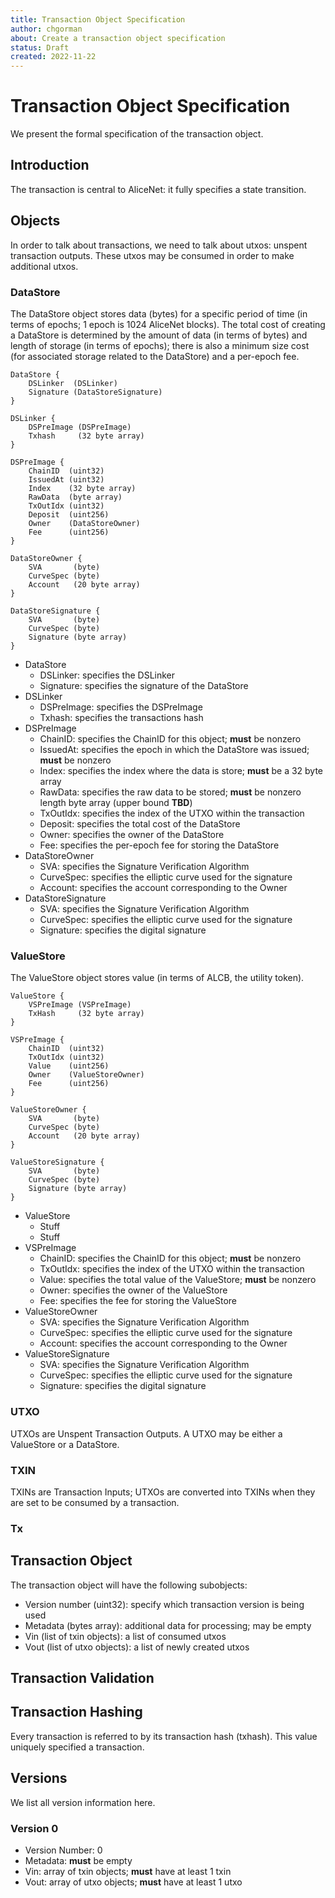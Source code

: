 ```yaml
---
title: Transaction Object Specification
author: chgorman
about: Create a transaction object specification
status: Draft
created: 2022-11-22
---
```


# Transaction Object Specification

We present the formal specification of the transaction object.

## Introduction

The transaction is central to AliceNet:
it fully specifies a state transition.

## Objects

In order to talk about transactions, we need to talk about utxos:
unspent transaction outputs.
These utxos may be consumed in order to make additional utxos.

### DataStore

The DataStore object stores data (bytes) for a specific period of time
(in terms of epochs; 1 epoch is 1024 AliceNet blocks).
The total cost of creating a DataStore is determined by
the amount of data (in terms of bytes)
and length of storage (in terms of epochs);
there is also a minimum size cost
(for associated storage related to the DataStore)
and a per-epoch fee.


```
DataStore {
    DSLinker  (DSLinker)
    Signature (DataStoreSignature)
}
```

```
DSLinker {
    DSPreImage (DSPreImage)
    Txhash     (32 byte array)
}
```

```
DSPreImage {
    ChainID  (uint32)
    IssuedAt (uint32)
    Index    (32 byte array)
    RawData  (byte array)
    TxOutIdx (uint32)
    Deposit  (uint256)
    Owner    (DataStoreOwner)
    Fee      (uint256)
}
```

```
DataStoreOwner {
    SVA       (byte)
    CurveSpec (byte) 
    Account   (20 byte array)
}
```

```
DataStoreSignature {
    SVA       (byte)
    CurveSpec (byte) 
    Signature (byte array)
}
```

 *  DataStore
    - DSLinker:
      specifies the DSLinker
    - Signature:
      specifies the signature of the DataStore
 *  DSLinker
    - DSPreImage:
      specifies the DSPreImage
    - Txhash:
      specifies the transactions hash
 *  DSPreImage
    - ChainID:
      specifies the ChainID for this object;
      **must** be nonzero
    - IssuedAt:
      specifies the epoch in which the DataStore was issued;
      **must** be nonzero
    - Index:
      specifies the index where the data is store;
      **must** be a 32 byte array
    - RawData:
      specifies the raw data to be stored;
      **must** be nonzero length byte array (upper bound **TBD**)
    - TxOutIdx:
      specifies the index of the UTXO within the transaction
    - Deposit:
      specifies the total cost of the DataStore
    - Owner:
      specifies the owner of the DataStore
    - Fee:
      specifies the per-epoch fee for storing the DataStore
 *  DataStoreOwner
    - SVA:
      specifies the Signature Verification Algorithm
    - CurveSpec:
      specifies the elliptic curve used for the signature
    - Account:
      specifies the account corresponding to the Owner
 *  DataStoreSignature
    - SVA:
      specifies the Signature Verification Algorithm
    - CurveSpec:
      specifies the elliptic curve used for the signature
    - Signature:
      specifies the digital signature



### ValueStore

The ValueStore object stores value (in terms of ALCB, the utility token).

```
ValueStore {
    VSPreImage (VSPreImage)
    TxHash     (32 byte array)
}
```

```
VSPreImage {
    ChainID  (uint32)
    TxOutIdx (uint32)
    Value    (uint256)
    Owner    (ValueStoreOwner)
    Fee      (uint256)
}
```

```
ValueStoreOwner {
    SVA       (byte)
    CurveSpec (byte) 
    Account   (20 byte array)
}
```

```
ValueStoreSignature {
    SVA       (byte)
    CurveSpec (byte) 
    Signature (byte array)
}
```


 *  ValueStore
    - Stuff
    - Stuff
 *  VSPreImage
    - ChainID:
      specifies the ChainID for this object;
      **must** be nonzero
    - TxOutIdx:
      specifies the index of the UTXO within the transaction
    - Value:
      specifies the total value of the ValueStore;
      **must** be nonzero
    - Owner:
      specifies the owner of the ValueStore
    - Fee:
      specifies the fee for storing the ValueStore
 *  ValueStoreOwner
    - SVA:
      specifies the Signature Verification Algorithm
    - CurveSpec:
      specifies the elliptic curve used for the signature
    - Account:
      specifies the account corresponding to the Owner
 *  ValueStoreSignature
    - SVA:
      specifies the Signature Verification Algorithm
    - CurveSpec:
      specifies the elliptic curve used for the signature
    - Signature:
      specifies the digital signature

### UTXO

UTXOs are Unspent Transaction Outputs.
A UTXO may be either a ValueStore or a DataStore.

### TXIN

TXINs are Transaction Inputs;
UTXOs are converted into TXINs when they are set to be consumed
by a transaction.

### Tx



## Transaction Object

The transaction object will have the following subobjects:

 *  Version number (uint32): specify which transaction version is being used
 *  Metadata (bytes array): additional data for processing; may be empty
 *  Vin (list of txin objects): a list of consumed utxos
 *  Vout (list of utxo objects): a list of newly created utxos

## Transaction Validation

## Transaction Hashing

Every transaction is referred to by its transaction hash (txhash).
This value uniquely specified a transaction.

## Versions

We list all version information here.

### Version 0

 *  Version Number: 0
 *  Metadata: **must** be empty
 *  Vin:  array of txin objects; **must** have at least 1 txin
 *  Vout: array of utxo objects; **must** have at least 1 utxo

